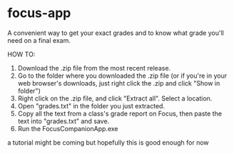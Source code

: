 # focus-app
A convenient way to get your exact grades and to know what grade you'll need on a final exam.

HOW TO:
1. Download the .zip file from the most recent release.
2. Go to the folder where you downloaded the .zip file
   (or if you're in your web browser's downloads, just right click the .zip and click "Show in folder")
3. Right click on the .zip file, and click "Extract all". Select a location.
4. Open "grades.txt" in the folder you just extracted.
5. Copy all the text from a class's grade report on Focus, then paste the text into "grades.txt" and save.
6. Run the FocusCompanionApp.exe

a tutorial might be coming but hopefully this is good enough for now
